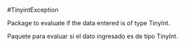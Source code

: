 #TinyintException

Package to evaluate if the data entered is of type TinyInt.

Paquete para evaluar si el dato ingresado es de tipo TinyInt.
